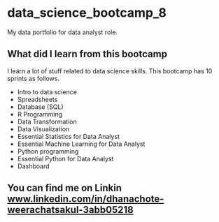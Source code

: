 # data_science_bootcamp_8
My data portfolio for data analyst role.

## What did I learn from this bootcamp

I learn a lot of stuff related to data science skills. This bootcamp has 10 sprints as follows.

- Intro to data science
- Spreadsheets
- Database (SQL)
- R Programming
- Data Transformation
- Data Visualization
- Essential Statistics for Data Analyst
- Essential Machine Learning for Data Analyst
- Python programming
- Essential Python for Data Analyst
- Dashboard

## You can find me on Linkin www.linkedin.com/in/dhanachote-weerachatsakul-3abb05218
